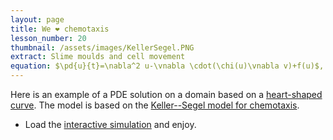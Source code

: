 ```yaml
---
layout: page
title: We ❤️ chemotaxis
lesson_number: 20
thumbnail: /assets/images/KellerSegel.PNG
extract: Slime moulds and cell movement
equation: $\pd{u}{t}=\nabla^2 u-\vnabla \cdot(\chi(u)\vnabla v)+f(u)$, $\pd{v}{t}=D\nabla^2v+ g(u,v)$
---
```

Here is an example of a PDE solution on a domain based on a [heart-shaped curve](https://mathworld.wolfram.com/HeartCurve.html). The model is based on the [Keller--Segel model for chemotaxis](/mathematical-biology/keller-segel).

* Load the [interactive simulation](/sim/?preset=KellerSegelHeart) and enjoy. 
